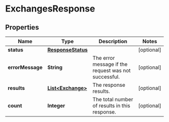 # ExchangesResponse

## Properties
Name | Type | Description | Notes
------------ | ------------- | ------------- | -------------
**status** | [**ResponseStatus**](ResponseStatus.md) |  |  [optional]
**errorMessage** | **String** | The error message if the request was not successful. |  [optional]
**results** | [**List&lt;Exchange&gt;**](Exchange.md) | The response results. |  [optional]
**count** | **Integer** | The total number of results in this response. |  [optional]
